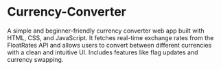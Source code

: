 # Currency-Converter
A simple and beginner-friendly currency converter web app built with HTML, CSS, and JavaScript. It fetches real-time exchange rates from the FloatRates API and allows users to convert between different currencies with a clean and intuitive UI. Includes features like flag updates and currency swapping.
